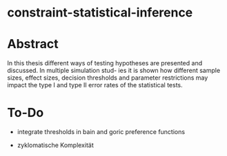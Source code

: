 ﻿# constraint-statistical-inference

# Abstract
In this thesis different ways of testing hypotheses are presented and discussed. In multiple simulation stud-
ies it is shown how different sample sizes, effect sizes, decision thresholds and parameter restrictions may
impact the type I and type II error rates of the statistical tests.

# To-Do
- integrate thresholds in bain and goric preference functions

- zyklomatische Komplexität

